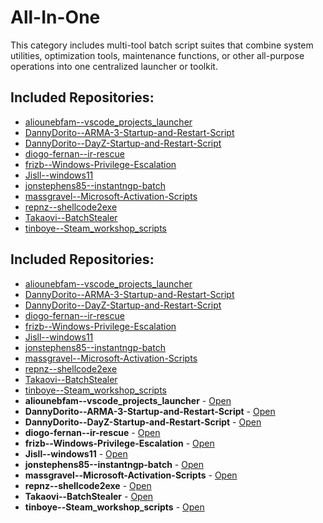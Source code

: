 # All-In-One

This category includes multi-tool batch script suites that combine system utilities, optimization tools, maintenance functions, or other all-purpose operations into one centralized launcher or toolkit.

## Included Repositories:

- [aliounebfam--vscode_projects_launcher](aliounebfam--vscode_projects_launcher.Name)
- [DannyDorito--ARMA-3-Startup-and-Restart-Script](DannyDorito--ARMA-3-Startup-and-Restart-Script.Name)
- [DannyDorito--DayZ-Startup-and-Restart-Script](DannyDorito--DayZ-Startup-and-Restart-Script.Name)
- [diogo-fernan--ir-rescue](diogo-fernan--ir-rescue.Name)
- [frizb--Windows-Privilege-Escalation](frizb--Windows-Privilege-Escalation.Name)
- [Jisll--windows11](Jisll--windows11.Name)
- [jonstephens85--instantngp-batch](jonstephens85--instantngp-batch.Name)
- [massgravel--Microsoft-Activation-Scripts](massgravel--Microsoft-Activation-Scripts.Name)
- [repnz--shellcode2exe](repnz--shellcode2exe.Name)
- [Takaovi--BatchStealer](Takaovi--BatchStealer.Name)
- [tinboye--Steam_workshop_scripts](tinboye--Steam_workshop_scripts.Name)

## Included Repositories:

- [aliounebfam--vscode_projects_launcher](aliounebfam--vscode_projects_launcher.Name)
- [DannyDorito--ARMA-3-Startup-and-Restart-Script](DannyDorito--ARMA-3-Startup-and-Restart-Script.Name)
- [DannyDorito--DayZ-Startup-and-Restart-Script](DannyDorito--DayZ-Startup-and-Restart-Script.Name)
- [diogo-fernan--ir-rescue](diogo-fernan--ir-rescue.Name)
- [frizb--Windows-Privilege-Escalation](frizb--Windows-Privilege-Escalation.Name)
- [Jisll--windows11](Jisll--windows11.Name)
- [jonstephens85--instantngp-batch](jonstephens85--instantngp-batch.Name)
- [massgravel--Microsoft-Activation-Scripts](massgravel--Microsoft-Activation-Scripts.Name)
- [repnz--shellcode2exe](repnz--shellcode2exe.Name)
- [Takaovi--BatchStealer](Takaovi--BatchStealer.Name)
- [tinboye--Steam_workshop_scripts](tinboye--Steam_workshop_scripts.Name)
- **aliounebfam--vscode_projects_launcher** - [Open](./aliounebfam--vscode_projects_launcher)
- **DannyDorito--ARMA-3-Startup-and-Restart-Script** - [Open](./DannyDorito--ARMA-3-Startup-and-Restart-Script)
- **DannyDorito--DayZ-Startup-and-Restart-Script** - [Open](./DannyDorito--DayZ-Startup-and-Restart-Script)
- **diogo-fernan--ir-rescue** - [Open](./diogo-fernan--ir-rescue)
- **frizb--Windows-Privilege-Escalation** - [Open](./frizb--Windows-Privilege-Escalation)
- **Jisll--windows11** - [Open](./Jisll--windows11)
- **jonstephens85--instantngp-batch** - [Open](./jonstephens85--instantngp-batch)
- **massgravel--Microsoft-Activation-Scripts** - [Open](./massgravel--Microsoft-Activation-Scripts)
- **repnz--shellcode2exe** - [Open](./repnz--shellcode2exe)
- **Takaovi--BatchStealer** - [Open](./Takaovi--BatchStealer)
- **tinboye--Steam_workshop_scripts** - [Open](./tinboye--Steam_workshop_scripts)
